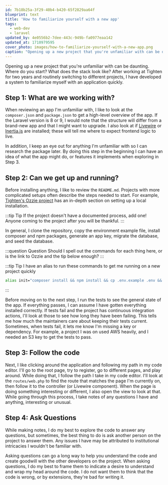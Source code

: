 ```yaml
---
id: 7b18b25a-3f29-40b4-b420-65f2829aa64f
blueprint: text
title: 'How to familiarize yourself with a new app'
tags:
  - web-dev
  - laravel
updated_by: 4e0556b2-7dee-443c-949b-fa0977eaa142
updated_at: 1710979595
cover_photo: images/how-to-familiarize-yourself-with-a-new-app.png
caption: "Opening up a new project that you're unfamiliar with can be daunting. After working at Tighten for two years and routinely switching to different projects, I have developed a system to familiarize myself with an application quickly."
---
```

Opening up a new project that you're unfamiliar with can be daunting. Where do you start? What does the stack look like? After working at Tighten for two years and routinely switching to different projects, I have developed a system to familiarize myself with an application quickly.

## Step 1: What are we working with?

When reviewing an app I'm unfamiliar with, I like to look at the `composer.json` and `package.json` to get a high-level overview of the app. If the Laravel version is 8 or 9, I would note that the structure will differ from a brand-new app and that I might want to upgrade. I also look at if [Livewire](https://livewire.laravel.com) or [Inertia.js](https://inertiajs.com/) are installed; these will tell me where to expect frontend logic to live.

In addition, I keep an eye out for anything I'm unfamiliar with so I can research the package later. By doing this step in the beginning I can have an idea of what the app might do, or features it implements when exploring in Step 3.

## Step 2: Can we get up and running?

Before installing anything, I like to review the `README.md`. Projects with more complicated setups often describe the steps needed to start. For example, [Tighten's Ozzie project](https://github.com/tighten/ozzie?tab=readme-ov-file#local-installation) has an in-depth section on setting up a local installation.

:::tip Tip
If the project doesn't have a documented process, add one! Anyone coming to the project after you will be thankful.
:::

In general, I clone the repository, copy the environment example file, install composer and npm packages, generate an app key, migrate the database, and seed the database.

:::question Question
Should I spell out the commands for each thing here, or is the link to Ozzie and the tip below enough?
:::

:::tip Tip
I have an alias to run these commands to get me running on a new project quickly

```bash
alias init="composer install && npm install && cp .env.example .env && php artisan key:generate"
```
:::

Before moving on to the next step, I run the tests to see the general state of the app. If everything passes, I can assume I have gotten everything installed correctly. If tests fail and the project has continuous integration actions, I'll look at those to see how long they have been failing. This tells me how much the maintainers care about keeping their tests current. Sometimes, when tests fail, it lets me know I'm missing a key or dependency. For example, a project I was on used AWS heavily, and I needed an S3 key to get the tests to pass.

## Step 3: Follow the code

Next, I like clicking around the application and following my path in my code editor. I'll go to the root page, try to register, go to different pages, and play around. While doing that, I follow the path I take in my code editor. I'll look at the `routes/web.php` to find the route that matches the page I'm currently on, then follow it to the controller (or Livewire component). When the page is doing something interesting or different, I also open the view to look at that. While going through this process, I take notes of any questions I have and anything, interesting or unusual.

## Step 4: Ask Questions

While making notes, I do my best to explore the code to answer any questions, but sometimes, the best thing to do is ask another person on the project to answer them. Any issues I have may be attributed to institutional intricacies I wouldn't be familiar with.

Asking questions can go a long way to help you understand the code and create goodwill with the other developers on the project. When asking questions, I do my best to frame them to indicate a desire to understand and wrap my head around the code. I do not want them to think that the code is wrong, or by extensions, they're bad for writing it.